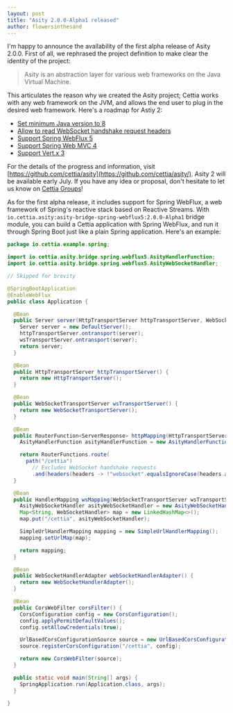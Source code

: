 ```yaml
---
layout: post
title: "Asity 2.0.0-Alpha1 released"
author: flowersinthesand
---
```


I'm happy to announce the availability of the first alpha release of Asity 2.0.0. First of all, we rephrased the project definition to make clear the identity of the project:

> Asity is an abstraction layer for various web frameworks on the Java Virtual Machine.

This articulates the reason why we created the Asity project; Cettia works with any web framework on the JVM, and allows the end user to plug in the desired web framework. Here's a roadmap for Astiy 2:

- [Set minimum Java version to 8](https://github.com/cettia/asity/issues/11)
- [Allow to read WebSocket handshake request headers](https://github.com/cettia/asity/issues/12)
- [Support Spring WebFlux 5](https://github.com/cettia/asity/issues/10)
- [Support Spring Web MVC 4](https://github.com/cettia/asity/issues/13)
- [Support Vert.x 3](https://github.com/cettia/asity/issues/9)

For the details of the progress and information, visit [https://github.com/cettia/asity](https://github.com/cettia/asity/). Asity 2 will be available early July. If you have any idea or proposal, don't hesitate to let us know on [Cettia Groups](http://groups.google.com/group/cettia)!

As for the first alpha release, it includes support for Spring WebFlux, a web framework of Spring's reactive stack based on Reactive Streams. With `io.cettia.asity:asity-bridge-spring-webflux5:2.0.0-Alpha1` bridge module, you can build a Cettia application with Spring WebFlux, and run it through Spring Boot just like a plain Spring application. Here's an example:

```java
package io.cettia.example.spring;

import io.cettia.asity.bridge.spring.webflux5.AsityHandlerFunction;
import io.cettia.asity.bridge.spring.webflux5.AsityWebSocketHandler;

// Skipped for brevity

@SpringBootApplication
@EnableWebFlux
public class Application {

  @Bean
  public Server server(HttpTransportServer httpTransportServer, WebSocketTransportServer wsTransportServer) {
    Server server = new DefaultServer();
    httpTransportServer.ontransport(server);
    wsTransportServer.ontransport(server);
    return server;
  }

  @Bean
  public HttpTransportServer httpTransportServer() {
    return new HttpTransportServer();
  }

  @Bean
  public WebSocketTransportServer wsTransportServer() {
    return new WebSocketTransportServer();
  }

  @Bean
  public RouterFunction<ServerResponse> httpMapping(HttpTransportServer httpTransportServer) {
    AsityHandlerFunction asityHandlerFunction = new AsityHandlerFunction().onhttp(httpTransportServer);

    return RouterFunctions.route(
      path("/cettia")
        // Excludes WebSocket handshake requests
        .and(headers(headers -> !"websocket".equalsIgnoreCase(headers.asHttpHeaders().getUpgrade()))), asityHandlerFunction);
  }

  @Bean
  public HandlerMapping wsMapping(WebSocketTransportServer wsTransportServer) {
    AsityWebSocketHandler asityWebSocketHandler = new AsityWebSocketHandler().onwebsocket(wsTransportServer);
    Map<String, WebSocketHandler> map = new LinkedHashMap<>();
    map.put("/cettia", asityWebSocketHandler);

    SimpleUrlHandlerMapping mapping = new SimpleUrlHandlerMapping();
    mapping.setUrlMap(map);

    return mapping;
  }

  @Bean
  public WebSocketHandlerAdapter webSocketHandlerAdapter() {
    return new WebSocketHandlerAdapter();
  }

  @Bean
  public CorsWebFilter corsFilter() {
    CorsConfiguration config = new CorsConfiguration();
    config.applyPermitDefaultValues();
    config.setAllowCredentials(true);

    UrlBasedCorsConfigurationSource source = new UrlBasedCorsConfigurationSource();
    source.registerCorsConfiguration("/cettia", config);

    return new CorsWebFilter(source);
  }

  public static void main(String[] args) {
    SpringApplication.run(Application.class, args);
  }

}
```
